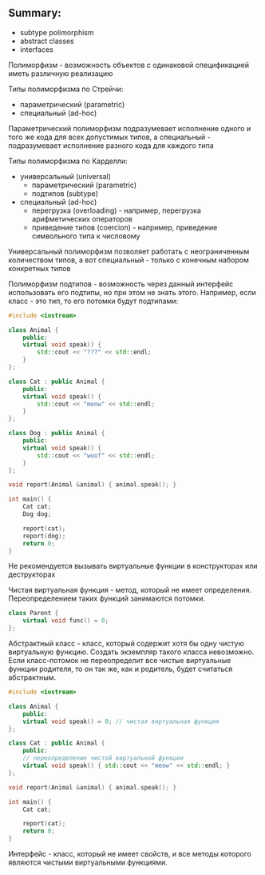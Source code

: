 ## Summary: ##

- subtype polimorphism
- abstract classes
- interfaces

Полиморфизм - возможность объектов с одинаковой спецификацией иметь различную реализацию

Типы полиморфизма по Стрейчи:

- параметрический (parametric)
- специальный (ad-hoc)

Параметрический полиморфизм подразумевает исполнение одного и того же кода для всех допустимых типов, а специальный - подразумевает исполнение разного кода для каждого типа

Типы полиморфизма по Карделли:

- универсальный (universal)
   - параметрический (parametric)
   - подтипов (subtype)
- специальный (ad-hoc)
   - перегрузка (overloading) - например, перегрузка арифметических операторов
   - приведение типов (coercion) - например, приведение символьного типа к числовому

Универсальный полиморфизм позволяет работать с неограниченным количеством типов, а вот специальный - только с конечным набором конкретных типов

Полиморфизм подтипов - возможность через данный интерфейс использовать его подтипы, но при этом не знать этого. Например, если класс - это тип, то его потомки будут подтипами:

``` cpp
#include <iostream>

class Animal {
	public:
	virtual void speak() {
		std::cout << "???" << std::endl;
	}
};

class Cat : public Animal {
	public:
	virtual void speak() {
		std::cout << "meow" << std::endl;
	}
};

class Dog : public Animal {
	public:
	virtual void speak() {
		std::cout << "woof" << std::endl;
	}
};

void report(Animal &animal) { animal.speak(); }

int main() {
	Cat cat;
	Dog dog;

	report(cat);
	report(dog);
	return 0;
}
```

Не рекомендуется вызывать виртуальные функции в конструкторах или деструкторах

Чистая виртуальная функция - метод, который не имеет определения. Переопределением таких функций занимаются потомки.

``` cpp
class Parent {
	virtual void func() = 0;
};
```

Абстрактный класс - класс, который содержит хотя бы одну чистую виртуальную функцию. Создать экземпляр такого класса невозможно. Если класс-потомок не переопределит все чистые виртуальные функции родителя, то он так же, как и родитель, будет считаться абстрактным.

``` cpp
#include <iostream>

class Animal {
	public:
	virtual void speak() = 0; // чистая виртуальная функция
};

class Cat : public Animal {
	public:
	// переопределение чистой виртуальной функции
	virtual void speak() { std::cout << "meow" << std::endl; }
};

void report(Animal &animal) { animal.speak(); }

int main() {
	Cat cat;

	report(cat);
	return 0;
}
```

Интерфейс - класс, который не имеет свойств, и все методы которого являются чистыми виртуальными функциями.
